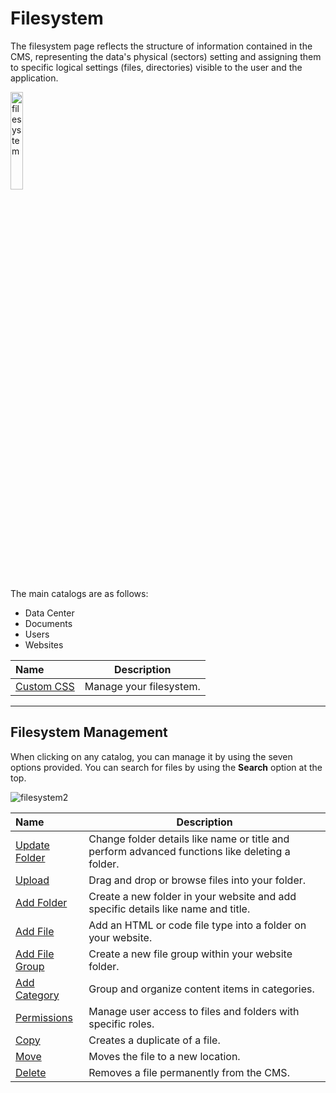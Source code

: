 # Filesystem

The filesystem page reflects the structure of information contained in the CMS, representing the data's physical (sectors) setting and assigning them to specific logical settings (files, directories) visible to the user and the application.

<img src="../../../images/filesystem.jpg" alt="filesystem" style="width: 20%; display: block"></a>

The main catalogs are as follows: 

- Data Center
- Documents
- Users
- Websites

**Name** | **Description** 
:--- | ---
<a href="/admin/filesystem/#filesystem-management">Custom CSS</a> | Manage your filesystem.

---

## Filesystem Management

When clicking on any catalog, you can manage it by using the seven options provided. You can search for files by using the **Search** option at the top.

<img src="../../../images/filesystem2.jpg" alt="filesystem2"></a>

**Name** | **Description**
:--- | ---
<a href="/workspace/documents/document-overview/update-folder/">Update Folder</a> | Change folder details like name or title and perform advanced functions like deleting a folder.
<a href="/workspace/documents/document-overview/upload/">Upload</a> | Drag and drop or browse files into your folder. 
<a href="/workspace/documents/document-overview/add-folder/">Add Folder</a> | Create a new folder in your website and add specific details like name and title.
<a href="/workspace/documents/document-overview/add-file/">Add File</a> | Add an HTML or code file type into a folder on your website. 
<a href="/workspace/documents/document-overview/add-group/">Add File Group</a> | Create a new file group within your website folder.
<a href="/workspace/documents/document-overview/add-category/">Add Category</a> | Group and organize content items in categories.
<a href="/workspace/documents/document-overview/permissions/">Permissions</a> | Manage user access to files and folders with specific roles.
<a href="/workspace/documents/manage-file-folder/copy/">Copy</a> | Creates a duplicate of a file.
<a href="/workspace/documents/manage-file-folder/move/">Move</a> | Moves the file to a new location.
<a href="/workspace/documents/manage-file-folder/delete/">Delete</a> | Removes a file permanently from the CMS.